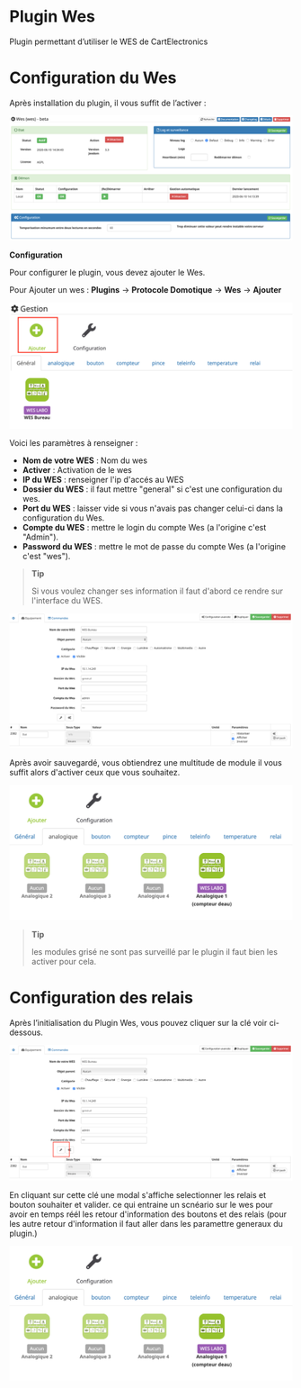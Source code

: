 # Plugin Wes

Plugin permettant d’utiliser le WES de CartElectronics

# Configuration du Wes

Après installation du plugin, il vous suffit de l’activer :

![mobile1](../images/configuration.png)

**Configuration**

Pour configurer le plugin, vous devez ajouter le Wes.

Pour Ajouter un wes : **Plugins** → **Protocole Domotique** → **Wes** → **Ajouter**

![mobile2](../images/ajouter.png)

Voici les paramètres à renseigner :

-   **Nom de votre WES** : Nom du wes
-   **Activer** : Activation de le wes
-   **IP du WES** : renseigner l'ip d'accés au WES
-   **Dossier du WES** : il faut mettre "general" si c'est une configuration du wes.
-   **Port du WES** : laisser vide si vous n'avais pas changer celui-ci dans la configuration du Wes.
-   **Compte du WES** : mettre le login du compte Wes (a l'origine c'est "Admin").
-   **Password du WES** : mettre le mot de passe du compte Wes (a l'origine c'est "wes").

> **Tip**
>
> Si vous voulez changer ses information il faut d'abord ce rendre sur l'interface du WES.

![mobile3](../images/wesGlobal.png)

Après avoir sauvegardé, vous obtiendrez une multitude de module il vous suffit alors d'activer ceux que vous souhaitez.

![mobile4](../images/wesGlobalView.png)

> **Tip**
>
> les modules grisé ne sont pas surveillé par le plugin il faut bien les activer pour cela.

# Configuration des relais

Après l’initialisation du Plugin Wes, vous pouvez cliquer sur la clé voir ci-dessous.

![mobile5](../images/wesGlobalRelais.png)

En cliquant sur cette clé une modal s'affiche selectionner les relais et bouton souhaiter et valider. ce qui entraine un scnéario sur le wes pour avoir en temps réél les retour d'information des boutons et des relais (pour les autre retour d'information il faut aller dans les paramettre generaux du plugin.)

![mobile6](../images/wesGlobalView.png)
